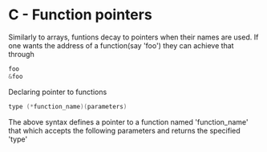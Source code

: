 # C - Function pointers
Similarly to arrays, funtions decay to pointers when their names are used.
If one wants the address of a function(say 'foo') they can achieve that through
```C - Syntax
foo
&foo
```
Declaring pointer to functions
```C - Syntax
type (*function_name)(parameters)
```
The above syntax defines a pointer to a function named 'function_name' that which accepts the following parameters and returns the specified 'type'
